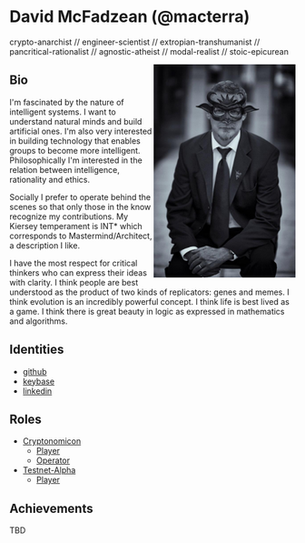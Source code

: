 # David McFadzean (@macterra)

crypto-anarchist // engineer-scientist // extropian-transhumanist // pancritical-rationalist // agnostic-atheist // modal-realist // stoic-epicurean

<img align="right" width="250" src="masquerade.jpg">

## Bio
I'm fascinated by the nature of intelligent systems. I want to understand natural minds and build artificial ones. I'm also very interested in building technology that enables groups to become more intelligent. Philosophically I'm interested in the relation between intelligence, rationality and ethics.

Socially I prefer to operate behind the scenes so that only those in the know recognize my contributions. My Kiersey temperament is INT* which corresponds to Mastermind/Architect, a description I like.

I have the most respect for critical thinkers who can express their ideas with clarity. I think people are best understood as the product of two kinds of replicators: genes and memes. I think evolution is an incredibly powerful concept. I think life is best lived as a game. I think there is great beauty in logic as expressed in mathematics and algorithms.

## Identities
* [github](https://github.com/macterra)
* [keybase](https://keybase.io/mcfadzean)
* [linkedin](https://www.linkedin.com/in/davidmc/)

## Roles
* [Cryptonomicon](https://equibit.github.io/Cryptonomicon/)
  * [Player]()
  * [Operator]()
* [Testnet-Alpha](https://equibit.github.io/Testnet-Alpha/)
  * [Player]()
  
## Achievements
TBD
